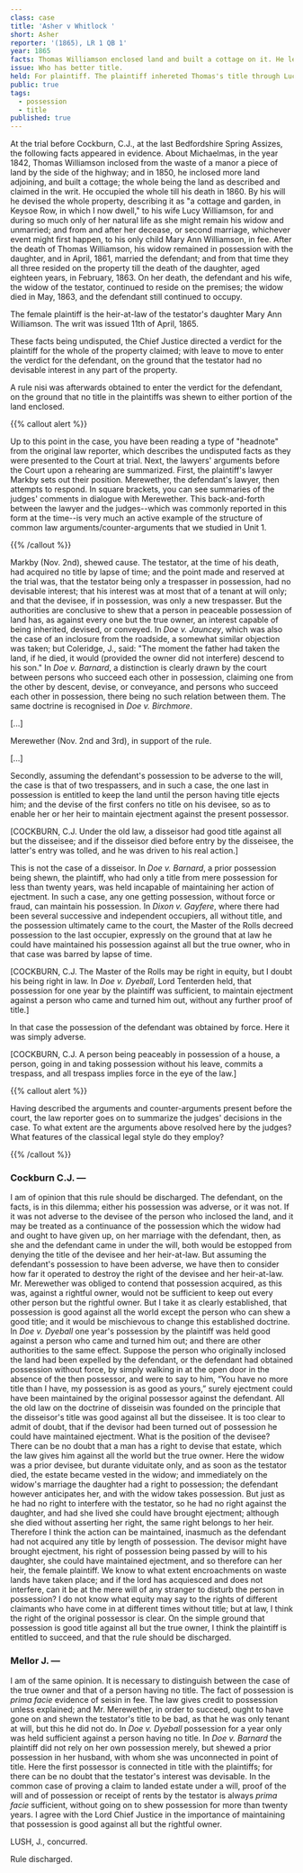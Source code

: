 ```yaml
---
class: case
title: 'Asher v Whitlock '
short: Asher
reporter: '(1865), LR 1 QB 1'
year: 1865
facts: Thomas Williamson enclosed land and built a cottage on it. He left it to his wife Lucy, with the property passing to his daughter, Mary Ann, when Lucy either remarried or died. Lucy remarried. Later, Mary Ann died, followed by Lucy. The plaintiff, Mary Ann's daughter, brought an action to eject the defendant, Lucy's second husband.
issue: Who has better title.
held: For plaintiff. The plaintiff inhereted Thomas's title through Lucy, which included the right to eject. The defendant did not acquire better title through his occupancy.
public: true
tags:
  - possession
  - title
published: true
---
```


At the trial before Cockburn, C.J., at the last Bedfordshire Spring Assizes, the following facts appeared in evidence. About Michaelmas, in the year 1842, Thomas Williamson inclosed from the waste of a manor a piece of land by the side of the highway; and in 1850, he inclosed more land adjoining, and built a cottage; the whole being the land as described and claimed in the writ. He occupied the whole till his death in 1860. By his will he devised the whole property, describing it as "a cottage and garden, in Keysoe Row, in which I now dwell," to his wife Lucy Williamson, for and during so much only of her natural life as she might remain his widow and unmarried; and from and after her decease, or second marriage, whichever event might first happen, to his only child Mary Ann Williamson, in fee. After the death of Thomas Williamson, his widow remained in possession with the daughter, and in April, 1861, married the defendant; and from that time they all three resided on the property till the death of the daughter, aged eighteen years, in February, 1863. On her death, the defendant and his wife, the widow of the testator, continued to reside on the premises; the widow died in May, 1863, and the defendant still continued to occupy.

The female plaintiff is the heir-at-law of the testator's daughter Mary Ann Williamson. The writ was issued 11th of April, 1865.

These facts being undisputed, the Chief Justice directed a verdict for the plaintiff for the whole of the property claimed; with leave to move to enter the verdict for the defendant, on the ground that the testator had no devisable interest in any part of the property.

A rule nisi was afterwards obtained to enter the verdict for the defendant, on the ground that no title in the plaintiffs was shewn to either portion of the land enclosed.

{{% callout alert %}}

Up to this point in the case, you have been reading a type of "headnote" from the original law reporter, which describes the undisputed facts as they were presented to the Court at trial. Next, the lawyers' arguments before the Court upon a rehearing are summarized. First, the plaintiff's lawyer Markby sets out their position. Merewether, the defendant's lawyer, then attempts to respond. In square brackets, you can see summaries of the judges' comments in dialogue with Merewether. This back-and-forth between the lawyer and the judges--which was commonly reported in this form at the time--is very much an active example of the structure of common law arguments/counter-arguments that we studied in Unit 1.

{{% /callout %}}

Markby (Nov. 2nd), shewed cause. The testator, at the time of his death, had acquired no title by lapse of time; and the point made and reserved at the trial was, that the testator being only a trespasser in possession, had no devisable interest; that his interest was at most that of a tenant at will only; and that the devisee, if in possession, was only a new trespasser. But the authorities are conclusive to shew that a person in peaceable possession of land has, as against every one but the true owner, an interest capable of being inherited, devised, or conveyed. In *Doe v. Jauncey*, which was also the case of an inclosure from the roadside, a somewhat similar objection was taken; but Coleridge, J., said: "The moment the father had taken the land, if he died, it would (provided the owner did not interfere) descend to his son." In *Doe v. Barnard*, a distinction is clearly drawn by the court between persons who succeed each other in possession, claiming one from the other by descent, devise, or conveyance, and persons who succeed each other in possession, there being no such relation between them. The same doctrine is recognised in *Doe v. Birchmore*. 

[...]

<!-- 

Moreover, in this case, the plaintiff was not bound to shew any title at all as against the defendant. The defendant must be taken on the facts to have entered by the daughter's permission, whose title, therefore, he cannot dispute, So neither can he dispute the title of the female plaintiff, the daughter's heir-at-law. *Doe v. Birchmore* is a direct authority on this point. There the defendant had come in as the servant of the testator, who was himself only tenant at will; and in ejectment brought by the devisee against the defendant, who remained in possession after the death of the testator, the court held that the defendant, the servant, could not compel the devisee to prove that the testator had title; and that it was sufficient to shew that the defendant came in under the testator.

Merewether (Nov. 2nd and 3rd), in support of the rule. As to the point last made, the defendant did not come in under the plaintiff's title, that is under the will, but adversely to it; for at the very moment of the marriage, the estate of the widow ceased; and the defendant entered as a wrong-doer.

[COCKBURN, C.J. The widow had rightful possession, which became wrongful on her marriage; but she had the same actual possession. She, therefore, coming in under the will, cannot dispute title claimed under it, and by means of the marriage her possession became that of the defendant; if she cannot dispute the validity of the will, neither can he.]

When the defendant entered, the wife being already married had ceased to hold under the will.

[MELLOR, J. The defendant's contention is, that the woman being a free agent, could throw up her estate, and that the defendant, coming in after the marriage, came in as a wrong-doer. COCKBURN, C.J. The widow, after her second marriage, would not be a wrong-doer in the sense of a trespasser.]

The defendant cannot be said to come in under the will, for he entered and took possession in spite of the will.

[COCKBURN, C.J. Why are we to assume his possession was in spite of the will? He goes into the cottage, and lives with the mother and daughter, who claim under the will.] 

-->

Merewether (Nov. 2nd and 3rd), in support of the rule.

[...]

Secondly, assuming the defendant's possession to be adverse to the will, the case is that of two trespassers, and in such a case, the one last in possession is entitled to keep the land until the person having title ejects him; and the devise of the first confers no title on his devisee, so as to enable her or her heir to maintain ejectment against the present possessor.

[COCKBURN, C.J. Under the old law, a disseisor had good title against all but the disseisee; and if the disseisor died before entry by the disseisee, the latter's entry was tolled, and he was driven to his real action.]

This is not the case of a disseisor. In *Doe v. Barnard*, a prior possession being shewn, the plaintiff, who had only a title from mere possession for less than twenty years, was held incapable of maintaining her action of ejectment. In such a case, any one getting possession, without force or fraud, can maintain his possession. In *Dixon v. Gayfere*, where there had been several successive and independent occupiers, all without title, and the possession ultimately came to the court, the Master of the Rolls decreed possession to the last occupier, expressly on the ground that at law he could have maintained his possession against all but the true owner, who in that case was barred by lapse of time.

[COCKBURN, C.J. The Master of the Rolls may be right in equity, but I doubt his being right in law. In *Doe v. Dyeball*, Lord Tenterden held, that possession for one year by the plaintiff was sufficient, to maintain ejectment against a person who came and turned him out, without any further proof of title.]

In that case the possession of the defendant was obtained by force. Here it was simply adverse.

[COCKBURN, C.J. A person being peaceably in possession of a house, a person, going in and taking possession without his leave, commits a trespass, and all trespass implies force in the eye of the law.]


{{% callout alert %}}

Having described the arguments and counter-arguments present before the court, the law reporter goes on to summarize the judges' decisions in the case. To what extent are the arguments above resolved here by the judges? What features of the classical legal style do they employ? 

{{% /callout %}}

### Cockburn C.J. —

I am of opinion that this rule should be discharged. The defendant, on the facts, is in this dilemma; either his possession was adverse, or it was not. If it was not adverse to the devisee of the person who inclosed the land, and it may be treated as a continuance of the possession which the widow had and ought to have given up, on her marriage with the defendant, then, as she and the defendant came in under the will, both would be estopped from denying the title of the devisee and her heir-at-law. But assuming the defendant's possession to have been adverse, we have then to consider how far it operated to destroy the right of the devisee and her heir-at-law. Mr. Merewether was obliged to contend that possession acquired, as this was, against a rightful owner, would not be sufficient to keep out every other person but the rightful owner. But I take it as clearly established, that possession is good against all the world except the person who can shew a good title; and it would be mischievous to change this established doctrine. In *Doe v. Dyeball* one year's possession by the plaintiff was held good against a person who came and turned him out; and there are other authorities to the same effect. Suppose the person who originally inclosed the land had been expelled by the defendant, or the defendant had obtained possession without force, by simply walking in at the open door in the absence of the then possessor, and were to say to him, “You have no more title than I have, my possession is as good as yours,” surely ejectment could have been maintained by the original possessor against the defendant. All the old law on the doctrine of disseisin was founded on the principle that the disseisor's title was good against all but the disseisee. It is too clear to admit of doubt, that if the devisor had been turned out of possession he could have maintained ejectment. What is the position of the devisee? There can be no doubt that a man has a right to devise that estate, which the law gives him against all the world but the true owner. Here the widow was a prior devisee, but durante viduitate only, and as soon as the testator died, the estate became vested in the widow; and immediately on the widow's marriage the daughter had a right to possession; the defendant however anticipates her, and with the widow takes possession. But just as he had no right to interfere with the testator, so he had no right against the daughter, and had she lived she could have brought ejectment; although she died without asserting her right, the same right belongs to her heir. Therefore I think the action can be maintained, inasmuch as the defendant had not acquired any title by length of possession. The devisor might have brought ejectment, his right of possession being passed by will to his daughter, she could have maintained ejectment, and so therefore can her heir, the female plaintiff. We know to what extent encroachments on waste lands have taken place; and if the lord has acquiesced and does not interfere, can it be at the mere will of any stranger to disturb the person in possession? I do not know what equity may say to the rights of different claimants who have come in at different times without title; but at law, I think the right of the original possessor is clear. On the simple ground that possession is good title against all but the true owner, I think the plaintiff is entitled to succeed, and that the rule should be discharged.

### Mellor J. —

I am of the same opinion. It is necessary to distinguish between the case of the true owner and that of a person having no title. The fact of possession is *prima facie* evidence of seisin in fee. The law gives credit to possession unless explained; and Mr. Merewether, in order to succeed, ought to have gone on and shewn the testator's title to be bad, as that he was only tenant at will, but this he did not do. In *Doe v. Dyeball* possession for a year only was held sufficient against a person having no title. In *Doe v. Barnard* the plaintiff did not rely on her own possession merely, but shewed a prior possession in her husband, with whom she was unconnected in point of title. Here the first possessor is connected in title with the plaintiffs; for there can be no doubt that the testator's interest was devisable. In the common case of proving a claim to landed estate under a will, proof of the will and of possession or receipt of rents by the testator is always *prima facie* sufficient, without going on to shew possession for more than twenty years. I agree with the Lord Chief Justice in the importance of maintaining that possession is good against all but the rightful owner.

LUSH, J., concurred.

Rule discharged.
